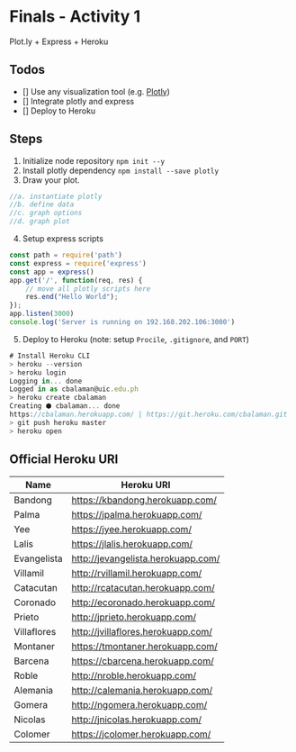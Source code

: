 # Finals - Activity 1
Plot.ly + Express + Heroku

## Todos
- [] Use any visualization tool (e.g. [Plotly](https://plot.ly/))
- [] Integrate plotly and express
- [] Deploy to Heroku

## Steps

1. Initialize node repository ```npm init --y```
1. Install plotly dependency ```npm install --save plotly```
1. Draw your plot.
```js
//a. instantiate plotly
//b. define data
//c. graph options
//d. graph plot
```
4. Setup express scripts
```js
const path = require('path')
const express = require('express')
const app = express()
app.get('/', function(req, res) {
    // move all plotly scripts here
    res.end("Hello World");
});
app.listen(3000)
console.log('Server is running on 192.168.202.106:3000')
```
5. Deploy to Heroku (note: setup ```Procile```, ```.gitignore```, and ```PORT```)
```js
# Install Heroku CLI
> heroku --version
> heroku login
Logging in... done
Logged in as cbalaman@uic.edu.ph
> heroku create cbalaman
Creating ⬢ cbalaman... done
https://cbalaman.herokuapp.com/ | https://git.heroku.com/cbalaman.git
> git push heroku master
> heroku open
```
## Official Heroku URI
|  Name | Heroku URI  |
|---|---|
| Bandong  | https://kbandong.herokuapp.com/  |
| Palma  | https://jpalma.herokuapp.com/  |
| Yee  | https://jyee.herokuapp.com/  |
| Lalis  | https://jlalis.herokuapp.com/  |
| Evangelista | http://jevangelista.herokuapp.com/  |
| Villamil  | http://rvillamil.herokuapp.com/  |
| Catacutan  | http://rcatacutan.herokuapp.com/  |
| Coronado  | http://ecoronado.herokuapp.com/  |
| Prieto  | http://jprieto.herokuapp.com/  |
| Villaflores  | http://jvillaflores.herokuapp.com/  |
| Montaner  | https://tmontaner.herokuapp.com/  |
| Barcena  | https://cbarcena.herokuapp.com/  |
| Roble | http://nroble.herokuapp.com/  |
| Alemania  | http://calemania.herokuapp.com/  |
| Gomera  | http://ngomera.herokuapp.com/  |
| Nicolas  | http://jnicolas.herokuapp.com/  |
| Colomer | https://jcolomer.herokuapp.com/  |